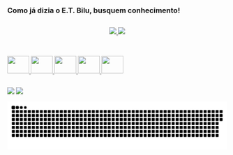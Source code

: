### Como já dizia o E.T. Bilu, busquem conhecimento!

##

<div style="display: inline_block" align="center">
  <a href="https://github.com/rb-rocha">
  <img height="180em" src="https://github-readme-stats.vercel.app/api?username=rb-rocha&show_icons=true&theme=white&include_all_commits=true&count_private=true"/>
  <img height="180em" src="https://github-readme-stats.vercel.app/api/top-langs/?username=rb-rocha&layout=compact&langs_count=7&theme=white"/>
</div>

##

<div style="display: inline_block"><br>
  <img alt"Html5" height="40" width="50" src="https://cdn.jsdelivr.net/gh/devicons/devicon/icons/html5/html5-plain-wordmark.svg" />
  <img alt"CSS3" height="40" width="50" src="https://cdn.jsdelivr.net/gh/devicons/devicon/icons/css3/css3-plain.svg" />
  <img alt"Javascript" height="40" width="50" src="https://cdn.jsdelivr.net/gh/devicons/devicon/icons/javascript/javascript-plain.svg" />
  <img alt"React" height="40" width="50" src="https://cdn.jsdelivr.net/gh/devicons/devicon/icons/react/react-original.svg" />
  <img alt"Electron" height="40" width="50" src="https://cdn.jsdelivr.net/gh/devicons/devicon/icons/electron/electron-original.svg" />
</div>
  
##

<div>
  <a href = "mailto:rb.rochap@gmail.com"><img src="https://img.shields.io/badge/Gmail-D14836?style=for-the-badge&logo=gmail&logoColor=white" target="_blank"></a>
  <a href="https://www.linkedin.com/in/roberto-rocha211412167/" target="_blank"><img src="https://img.shields.io/badge/-LinkedIn-%230077B5?style=for-the-badge&logo=linkedin&logoColor=white" target="_blank"></a>
</div>
  
![Snake animation](https://github.com/rb-rocha/rb-rocha/blob/output/github-contribution-grid-snake.svg)
